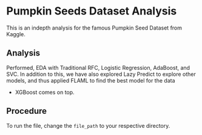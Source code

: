 # Pumpkin Seeds Dataset Analysis
This is an indepth analysis for the famous Pumpkin Seed Dataset from Kaggle.

## Analysis
Performed, EDA with Traditional RFC, Logistic Regression, AdaBoost, and SVC.
In addition to this, we have also explored Lazy Predict to explore other models, and thus applied FLAML to find the best model for the data
- XGBoost comes on top.

## Procedure
To run the file, change the ``file_path`` to your respective directory.
